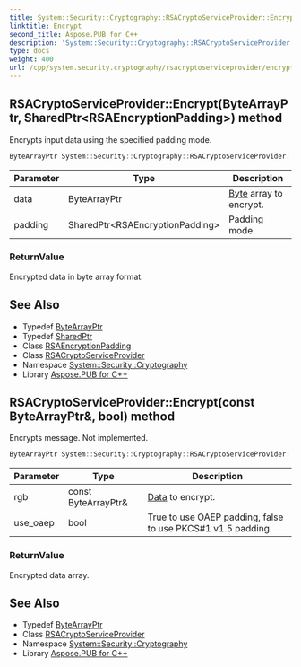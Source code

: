 ```yaml
---
title: System::Security::Cryptography::RSACryptoServiceProvider::Encrypt method
linktitle: Encrypt
second_title: Aspose.PUB for C++
description: 'System::Security::Cryptography::RSACryptoServiceProvider::Encrypt method. Encrypts input data using the specified padding mode in C++.'
type: docs
weight: 400
url: /cpp/system.security.cryptography/rsacryptoserviceprovider/encrypt/
---
```

## RSACryptoServiceProvider::Encrypt(ByteArrayPtr, SharedPtr\<RSAEncryptionPadding\>) method


Encrypts input data using the specified padding mode.

```cpp
ByteArrayPtr System::Security::Cryptography::RSACryptoServiceProvider::Encrypt(ByteArrayPtr data, SharedPtr<RSAEncryptionPadding> padding) override
```


| Parameter | Type | Description |
| --- | --- | --- |
| data | ByteArrayPtr | [Byte](../../../system/byte/) array to encrypt. |
| padding | SharedPtr\<RSAEncryptionPadding\> | Padding mode. |

### ReturnValue

Encrypted data in byte array format.

## See Also

* Typedef [ByteArrayPtr](../../../system/bytearrayptr/)
* Typedef [SharedPtr](../../../system/sharedptr/)
* Class [RSAEncryptionPadding](../../rsaencryptionpadding/)
* Class [RSACryptoServiceProvider](../)
* Namespace [System::Security::Cryptography](../../)
* Library [Aspose.PUB for C++](../../../)
## RSACryptoServiceProvider::Encrypt(const ByteArrayPtr\&, bool) method


Encrypts message. Not implemented.

```cpp
ByteArrayPtr System::Security::Cryptography::RSACryptoServiceProvider::Encrypt(const ByteArrayPtr &rgb, bool use_oaep)
```


| Parameter | Type | Description |
| --- | --- | --- |
| rgb | const ByteArrayPtr\& | [Data](../../../system.data/) to encrypt. |
| use_oaep | bool | True to use OAEP padding, false to use PKCS#1 v1.5 padding. |

### ReturnValue

Encrypted data array.

## See Also

* Typedef [ByteArrayPtr](../../../system/bytearrayptr/)
* Class [RSACryptoServiceProvider](../)
* Namespace [System::Security::Cryptography](../../)
* Library [Aspose.PUB for C++](../../../)

